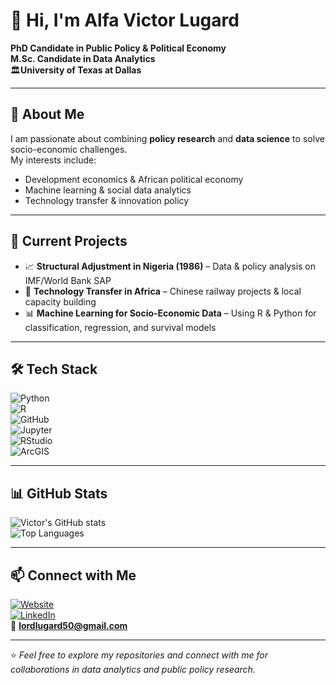 # 👋 Hi, I'm Alfa Victor Lugard  

**PhD Candidate in Public Policy & Political Economy**  
**M.Sc. Candidate in Data Analytics**  
🏛**University of Texas at Dallas**  

---

## 🔹 About Me
I am passionate about combining **policy research** and **data science** to solve socio-economic challenges.  
My interests include:
- Development economics & African political economy  
- Machine learning & social data analytics  
- Technology transfer & innovation policy  

---

## 🔹 Current Projects
- 📈 **Structural Adjustment in Nigeria (1986)** – Data & policy analysis on IMF/World Bank SAP  
- 🚆 **Technology Transfer in Africa** – Chinese railway projects & local capacity building  
- 📊 **Machine Learning for Socio-Economic Data** – Using R & Python for classification, regression, and survival models  

---

## 🛠️ Tech Stack
![Python](https://img.shields.io/badge/Python-3776AB?style=for-the-badge&logo=python&logoColor=white)  
![R](https://img.shields.io/badge/R-276DC3?style=for-the-badge&logo=r&logoColor=white)  
![GitHub](https://img.shields.io/badge/GitHub-181717?style=for-the-badge&logo=github&logoColor=white)  
![Jupyter](https://img.shields.io/badge/Jupyter-F37626?style=for-the-badge&logo=jupyter&logoColor=white)  
![RStudio](https://img.shields.io/badge/RStudio-75AADB?style=for-the-badge&logo=rstudio&logoColor=white)  
![ArcGIS](https://img.shields.io/badge/ArcGIS-2C7AC3?style=for-the-badge&logo=arcgis&logoColor=white)  

---

## 📊 GitHub Stats
![Victor's GitHub stats](https://github-readme-stats.vercel.app/api?username=Lordlugard50&show_icons=true&theme=default)  
![Top Languages](https://github-readme-stats.vercel.app/api/top-langs/?username=Lordlugard50&layout=compact)  

---

## 📫 Connect with Me
[![Website](https://img.shields.io/badge/Website-000000?style=for-the-badge&logo=About.me&logoColor=white)](https://lugardfoundation.org/)  
[![LinkedIn](https://img.shields.io/badge/LinkedIn-0077B5?style=for-the-badge&logo=linkedin&logoColor=white)](https://linkedin.com/)  
📧 **lordlugard50@gmail.com**

---

⭐️ *Feel free to explore my repositories and connect with me for collaborations in data analytics and public policy research.*

